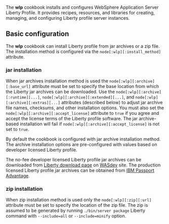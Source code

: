 The __wlp__ cookbook installs and configures WebSphere Application Server Liberty Profile.
It provides recipes, resources, and libraries for creating, managing, and configuring Liberty profile server instances.

## Basic configuration

The __wlp__ cookbook can install Liberty profile from jar archives or a zip file. The installation method is configured via the `node[:wlp][:install_method]` attribute. 

### jar installation

When jar archives installation method is used the `node[:wlp][:archive][:base_url]` attribute must be set to specify the base location from which the Liberty jar archives can be downloaded. Use the `node[:wlp][:archive][:runtime][...]`, `node[:wlp][:archive][:extended][...]`, and `node[:wlp][:archive][:extras][...]` attributes (described below) to adjust jar archive file names, checksums, and other installation options. You must also set the `node[:wlp][:archive][:accept_license]` attribute to `true` if you agree and accept the license terms of the Liberty profile software. The jar archive-based installation will fail if `node[:wlp][:archive][:accept_license]` is not set to `true`. 


By default the cookbook is configured with jar archive installation method. The archive installation options are pre-configured with values based on developer licensed Liberty profile. 

The no-fee developer licensed Liberty profile jar archives can be downloaded from [Liberty download page](https://www.ibmdw.net/wasdev/downloads/websphere-application-server-liberty-profile/) on [WASdev](https://www.ibmdw.net/wasdev) site. The production licensed Liberty profile jar archives can be obtained from [IBM Passport Advantage](http://www-01.ibm.com/software/lotus/passportadvantage/).

### zip installation

When zip installation method is used only the `node[:wlp][:zip][:url]` attribute must be set to specify the location of the zip file. The zip is assumed to be generated by running `./bin/server package` Liberty command with `--include=all` or `--include=minify` option.


